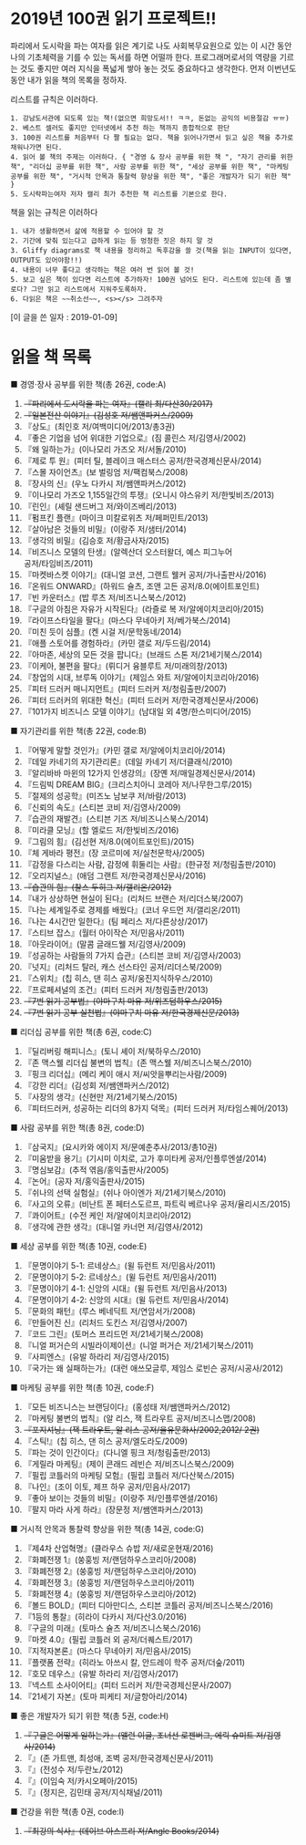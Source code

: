 # 2019년 100권 읽기 프로젝트!!
파리에서 도시락을 파는 여자를 읽은 계기로 나도 사회복무요원으로 있는 이 시간 동안 나의 기초체력을 기를 수 있는 독서를 하면 어떨까 한다. 프로그래머로서의 역량을 기르는 것도 좋지만 여러 지식을 폭넓게 쌓아 놓는 것도 중요하다고 생각한다. 먼저 이번년도 동안 내가 읽을 책의 목록을 정하자. 

리스트를 규칙은 이러하다.

	1. 강남도서관에 되도록 있는 책!(없으면 희망도서!! ㅋㅋ, 돈없는 공익의 비용절감 ㅠㅠ)
	2. 베스트 셀러도 좋지만 인터넷에서 추천 하는 책까지 종합적으로 판단
	3. 100권 리스트를 처음부터 다 짤 필요는 없다. 책을 읽어나가면서 읽고 싶은 책을 추가로 채워나가면 된다.
	4. 읽어 볼 책의 주제는 이러하다. { "경영 & 장사 공부를 위한 책 ", "자기 관리를 위한 책", "리더십 공부를 위한 책", 사람 공부를 위한 책", "세상 공부를 위한 책", "마케팅 공부를 위한 책", "거시적 안목과 통찰력 향상을 위한 책", "좋은 개발자가 되기 위한 책" }
    5. 도시락파는여자 저자 캘리 최가 추천한 책 리스트를 기본으로 한다.

책을 읽는 규칙은 이러하다

	1. 내가 생활하면서 삶에 적용할 수 있어야 할 것
	2. 기간에 맞춰 있는다고 급하게 읽는 등 멍청한 짓은 하지 말 것
	3. Gliffy diagrams로 책 내용을 정리하고 독후감을 쓸 것(책을 읽는 INPUT이 있다면, OUTPUT도 있어야함!!)
	4. 내용이 너무 좋다고 생각하는 책은 여러 번 읽어 볼 것!
    5. 보고 싶은 책이 있다면 리스트에 추가하자! 100권 넘어도 된다. 리스트에 있는데 좀 별로다? 그만 읽고 리스트에서 지워주도록하자.
    6. 다읽은 책은 ~~취소선~~, <s></s> 그려주자

[이 글을 쓴 일자 : 2019-01-09]


# 읽을 책 목록
■ 경영·장사 공부를 위한 책(총 26권, code:A)
<ol>
	<li><s>『파리에서 도시락을 파는 여자』(캘리 최/다산30/2017)</s></li>
	<li><s>『일본전산 이야기』(김성호 저/쌤앤파커스/2009)</s></li>
	<li>『상도』(최인호 저/여백미디어/2013/총3권)</li>
	<li>『좋은 기업을 넘어 위대한 기업으로』(짐 콜린스 저/김영사/2002)</li>
	<li>『왜 일하는가』(이나모리 가즈오 저/서돌/2010)</li>
	<li>『제로 투 원』(피터 틸, 블레이크 매스터스 공저/한국경제신문사/2014)</li>
	<li>『스몰 자이언츠』(보 벌링엄 저/팩컴북스/2008)</li>
	<li>『장사의 신』(우노 다카시 저/쌤앤파커스/2012)</li>
	<li>『이나모리 가즈오 1,155일간의 투쟁』(오니시 야스유키 저/한빛비즈/2013)</li>
	<li>『린인』(셰릴 샌드버그 저/와이즈베리/2013)</li>
	<li>『펌프킨 플랜』(마이크 미칼로위츠 저/페퍼민트/2013)</li>
	<li>『살아남은 것들의 비밀』(이랑주 저/샘터/2014)</li>
	<li>『생각의 비밀』(김승호 저/황금사자/2015)</li>
	<li>『비즈니스 모델의 탄생』(알렉산더 오스터왈더, 예스 피그누어 </li>공저/타임비즈/2011)
	<li>『마켓바스켓 이야기』(대니얼 코션, 그랜트 웰커 공저/가나출판사/2016)</li>
	<li>『온워드 ONWARD』(하워드 슐츠, 조앤 고든 공저/8.0(에이트포인트)</li>
	<li>『빈 카운터스』(밥 루츠 저/비즈니스북스/2012)</li>
	<li>『구글의 아침은 자유가 시작된다』(라즐로 복 저/알에이치코리아/2015)</li>
	<li>『라이프스타일을 팔다』(마스다 무네아키 저/베가북스/2014)</li>
	<li>『미친 듯이 심플』(켄 시걸 저/문학동네/2014)</li>
	<li>『애플 스토어를 경험하라』(카민 갤로 저/두드림/2014)</li>
	<li>『아마존, 세상의 모든 것을 팝니다』(브래드 스톤 저/21세기북스/2014)</li>
	<li>『이케아, 불편을 팔다』(뤼디거 융블루트 저/미래의창/2013)</li>
	<li>『창업의 시대, 브루독 이야기』(제임스 와트 저/알에이치코리아/2016)</li>
	<li>『피터 드러커 매니지먼트』(피터 드러커 저/청림출판/2007)</li>
	<li>『피터 드러커의 위대한 혁신』(피터 드러커 저/한국경제신문사/2006)</li>
	<li>『101가지 비즈니스 모델 이야기』(남대일 외 4명/한스미디어/2015)</li>
</ol>

■ 자기관리를 위한 책(총 22권, code:B)

<ol>
	<li>『어떻게 말할 것인가』(카민 갤로 저/알에이치코리아/2014)</li>
	<li>『데일 카네기의 자기관리론』(데일 카네기 저/더클래식/2010)</li>
	<li>『알리바바 마윈의 12가지 인생강의』(장옌 저/매일경제신문사/2014)</li>
	<li>『드림빅 DREAM BIG』(크리스치아니 코레아 저/나무한그루/2015)</li>
	<li>『절제의 성공학』(미즈노 남보쿠 저/바람/2013)</li>
	<li>『신뢰의 속도』(스티븐 코비 저/김영사/2009)</li>
	<li>『습관의 재발견』(스티븐 기즈 저/비즈니스북스/2014)</li>
	<li>『미라클 모닝』(할 엘로드 저/한빛비즈/2016)</li>
	<li>『그림의 힘』(김선현 저/8.0(에이트포인트)/2015)</li>
	<li>『체 게바라 평전』(장 코르미에 저/실천문학사/2005)</li>
	<li>『감정을 다스리는 사람, 감정에 휘둘리는 사람』(한규정 저/청림출판/2010)</li>
	<li>『오리지널스』(애덤 그랜트 저/한국경제신문사/2016)</li>
	<li><s>『습관의 힘』(찰스 두히그 저/갤리온/2012)</s></li>
	<li>『내가 상상하면 현실이 된다』(리처드 브랜슨 저/리더스북/2007)</li>
	<li>『나는 세계일주로 경제를 배웠다』(코너 우드먼 저/갤리온/2011)</li>
	<li>『나는 4시간만 일한다』(팀 페리스 저/다른상상/2017)</li>
	<li>『스티브 잡스』(월터 아이작슨 저/민음사/2011)</li>
	<li>『아웃라이어』(말콤 글래드웰 저/김영사/2009)</li>
	<li>『성공하는 사람들의 7가지 습관』(스티븐 코비 저/김영사/2003)</li>
	<li>『넛지』(리처드 탈러, 캐스 선스타인 공저/리더스북/2009)</li>
	<li>『스위치』(칩 히스, 댄 히스 공저/웅진지식하우스/2010)</li>
	<li>『프로페셔널의 조건』(피터 드러커 저/청림출판/2013)</li>
	<li><s>『7번 읽기 공부법』(야마구치 마유 저/위즈덤하우스/2015)</s></li>
	<li><s>『7번 읽기 공부 실천법』(야마구치 마유 저/한국경제신문/2013)</s></li>
</ol>

■ 리더십 공부를 위한 책(총 6권, code:C)

<ol>
	<li>『딜리버링 해피니스』(토니 셰이 저/북하우스/2010)</li>
	<li>『존 맥스웰 리더십 불변의 법칙』(존 맥스웰 저/비즈니스북스/2010)</li>
	<li>『핑크 리더십』(메리 케이 애시 저/씨앗을뿌리는사람/2009)</li>
	<li>『강한 리더』(김성회 저/쌤앤파커스/2012)</li>
	<li>『사장의 생각』(신현만 저/21세기북스/2015)</li>
	<li>『피터드러커, 성공하는 리더의 8가지 덕목』(피터 드러커 저/타임스퀘어/2013)</li>
</ol>

■ 사람 공부를 위한 책(총 8권, code:D)

<ol>
	<li>『삼국지』(요시카와 에이지 저/문예춘추사/2013/총10권)</li>
	<li>『미움받을 용기』(기시미 이치로, 고가 후미타케 공저/인플루엔셜/2014)</li>
	<li>『명심보감』(추적 엮음/홍익출판사/2005)</li>
	<li>『논어』(공자 저/홍익출판사/2015)</li>
	<li>『쉬나의 선택 실험실』(쉬나 아이엔가 저/21세기북스/2010)</li>
	<li>『사고의 오류』(비난트 폰 페터스도르프, 파트릭 베르나우 공저/율리시즈/2015)</li>
	<li>『콰이어트』(수전 케인 저/알에이치코리아/2012)</li>
	<li>『생각에 관한 생각』(대니얼 카너먼 저/김영사/2012)</li>
</ol>

■ 세상 공부를 위한 책(총 10권, code:E)

<ol>
	<li>『문명이야기 5-1: 르네상스』(윌 듀런트 저/민음사/2011)</li>
	<li>『문명이야기 5-2: 르네상스』(윌 듀런트 저/민음사/2011)</li>
	<li>『문명이야기 4-1: 신앙의 시대』(윌 듀런트 저/민음사/2013)</li>
	<li>『문명이야기 4-2: 신앙의 시대』(윌 듀런트 저/민음사/2014)</li>
	<li>『문화의 패턴』(루스 베네딕트 저/연암서가/2008)</li>
	<li>『만들어진 신』(리처드 도킨스 저/김영사/2007)</li>
	<li>『코드 그린』(토머스 프리드먼 저/21세기북스/2008)</li>
	<li>『니얼 퍼거슨의 시빌라이제이션』(니얼 퍼거슨 저/21세기북스/2011)</li>
	<li>『사피엔스』(유발 하라리 저/김영사/2015)</li>
	<li>『국가는 왜 실패하는가』(대런 애쓰모글루, 제임스 로빈슨 공저/시공사/2012)</li>
</ol>

■ 마케팅 공부를 위한 책(총 10권, code:F)

<ol>
	<li>『모든 비즈니스는 브랜딩이다』(홍성태 저/쌤앤파커스/2012)</li>
	<li>『마케팅 불변의 법칙』(알 리스, 잭 트라우트 공저/비즈니스맵/2008)</li>
	<li><s>『포지셔닝』(잭 트라우트, 알 리스 공저/을유문화사/2002,2012/ 2권)</s></li>
	<li>『스틱!』(칩 히스, 댄 히스 공저/엘도라도/2009)</li>
	<li>『파는 것이 인간이다』(다니엘 핑크 저/청림출판/2013)</li>
	<li>『게릴라 마케팅』(제이 콘래드 레빈슨 저/비즈니스북스/2009)</li>
	<li>『필립 코틀러의 마케팅 모험』(필립 코틀러 저/다산북스/2015)</li>
	<li>『나인』(조이 이토, 제프 하우 공저/민음사/2017)</li>
	<li>『좋아 보이는 것들의 비밀』(이랑주 저/인플루엔셜/2016)</li>
	<li>『팔지 마라 사게 하라』(장문정 저/쌤앤파커스/2013)</li>
</ol>

■ 거시적 안목과 통찰력 향상을 위한 책(총 14권, code:G)

<ol>
	<li>『제4차 산업혁명』(클라우스 슈밥 저/새로운현재/2016)</li>
	<li>『화폐전쟁 1』(쑹훙빙 저/랜덤하우스코리아/2008)</li>
	<li>『화폐전쟁 2』(쑹훙빙 저/랜덤하우스코리아/2010)</li>
	<li>『화폐전쟁 3』(쑹훙빙 저/랜덤하우스코리아/2011)</li>
	<li>『화폐전쟁 4』(쑹훙빙 저/랜덤하우스코리아/2012)</li>
	<li>『볼드 BOLD』(피터 디아만디스, 스티븐 코틀러 공저/비즈니스북스/2016)</li>
	<li>『1등의 통찰』(히라이 다카시 저/다산3.0/2016)</li>
	<li>『구글의 미래』(토마스 슐츠 저/비즈니스북스/2016)</li>
	<li>『마켓 4.0』(필립 코틀러 외 공저/더퀘스트/2017)</li>
	<li>『지적자본론』(마스다 무네아키 저/민음사/2015)</li>
	<li>『플랫폼 전략』(히라노 아쓰시 칼, 안드레이 학주 공저/더숲/2011)</li>
	<li>『호모 데우스』(유발 하라리 저/김영사/2017)</li>
	<li>『넥스트 소사이어티』(피터 드러커 저/한국경제신문사/2007)</li>
	<li>『21세기 자본』(토마 피케티 저/글항아리/2014)</li>
</ol>

■ 좋은 개발자가 되기 위한 책(총 5권, code:H)

<ol>
	<li><s>『구글은 어떻게 일하는가』(앨런 이글, 조너선 로젠버그, 에릭 슈미트 저/김영사/2014)</s></li>
	<li>『』(존 가트맨, 최성애, 조벽 공저/한국경제신문사/2011)</li>
	<li>『』(전성수 저/두란노/2012)</li>
	<li>『』(이임숙 저/카시오페아/2015)</li>
	<li>『』(정지은, 김민태 공저/지식채널/2011)</li>
</ol>

■ 건강을 위한 책(총 0권, code:I)

<ol>
	<li><s>『최강의 식사』(데이브 아스프리 저/Angle Books/2014)</s></li>
</ol>